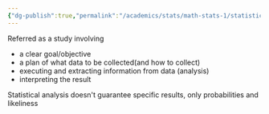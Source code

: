 ```yaml
---
{"dg-publish":true,"permalink":"/academics/stats/math-stats-1/statistics/","created":"2024-09-05T16:30:43.940-04:00","updated":"2025-07-07T18:02:31.450-04:00"}
---
```


Referred as a study involving
- a clear goal/objective
- a plan of what data to be collected(and how to collect)
- executing and extracting information from data (analysis)
- interpreting the result

Statistical analysis doesn't guarantee specific results, only probabilities and likeliness